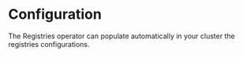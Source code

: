 # Configuration

The Registries operator can populate automatically in your cluster the
registries configurations.
